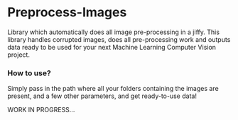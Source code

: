 # Preprocess-Images
Library which automatically does all image pre-processing in a jiffy.
This library handles corrupted images, does all pre-processing work and outputs data ready to be used for your next Machine Learning Computer Vision project.

### How to use?
Simply pass in the path where all your folders containing the images are present, and a few other parameters, and get ready-to-use data!

WORK IN PROGRESS...

